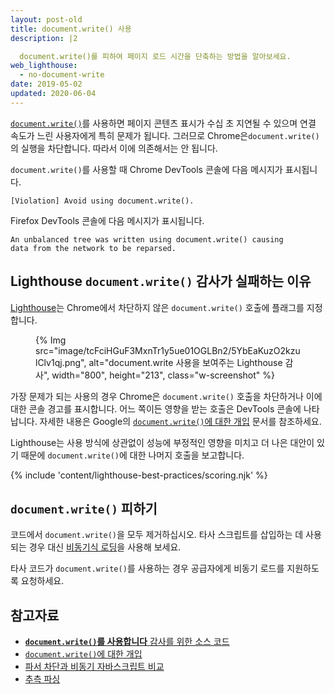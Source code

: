 ```yaml
---
layout: post-old
title: document.write() 사용
description: |2

  document.write()를 피하여 페이지 로드 시간을 단축하는 방법을 알아보세요.
web_lighthouse:
  - no-document-write
date: 2019-05-02
updated: 2020-06-04
---
```


[`document.write()`](https://developer.mozilla.org/docs/Web/API/Document/write)를 사용하면 페이지 콘텐츠 표시가 수십 초 지연될 수 있으며 연결 속도가 느린 사용자에게 특히 문제가 됩니다. 그러므로 Chrome은`document.write()`의 실행을 차단합니다. 따라서 이에 의존해서는 안 됩니다.

`document.write()`를 사용할 때 Chrome DevTools 콘솔에 다음 메시지가 표시됩니다.

```text
[Violation] Avoid using document.write().
```

Firefox DevTools 콘솔에 다음 메시지가 표시됩니다.

```text
An unbalanced tree was written using document.write() causing
data from the network to be reparsed.
```

## Lighthouse `document.write()` 감사가 실패하는 이유

[Lighthouse](https://developers.google.com/web/tools/lighthouse/)는 Chrome에서 차단하지 않은 `document.write()` 호출에 플래그를 지정합니다.

<figure class="w-figure">{% Img src="image/tcFciHGuF3MxnTr1y5ue01OGLBn2/5YbEaKuzO2kzulClv1qj.png", alt="document.write 사용을 보여주는 Lighthouse 감사", width="800", height="213", class="w-screenshot" %}</figure>

가장 문제가 되는 사용의 경우 Chrome은 `document.write()` 호출을 차단하거나 이에 대한 콘솔 경고를 표시합니다. 어느 쪽이든 영향을 받는 호출은 DevTools 콘솔에 나타납니다. 자세한 내용은 Google의 <a href="https://developers.google.com/web/updates/2016/08/removing-document-write" data-md-type="link">`document.write()`에 대한 개입</a> 문서를 참조하세요.

Lighthouse는 사용 방식에 상관없이 성능에 부정적인 영향을 미치고 더 나은 대안이 있기 때문에 `document.write()`에 대한 나머지 호출을 보고합니다.

{% include 'content/lighthouse-best-practices/scoring.njk' %}

## `document.write()` 피하기

코드에서 `document.write()`을 모두 제거하십시오. 타사 스크립트를 삽입하는 데 사용되는 경우 대신 [비동기식 로딩](https://developers.google.com/web/fundamentals/performance/critical-rendering-path/adding-interactivity-with-javascript#parser_blocking_versus_asynchronous_javascript)을 사용해 보세요.

타사 코드가 `document.write()`를 사용하는 경우 공급자에게 비동기 로드를 지원하도록 요청하세요.

## 참고자료

- [**`document.write()`를 사용합니다** 감사를 위한 소스 코드](https://github.com/GoogleChrome/lighthouse/blob/master/lighthouse-core/audits/dobetterweb/no-document-write.js)
- [`document.write()`에 대한 개입](https://developers.google.com/web/updates/2016/08/removing-document-write)
- [파서 차단과 비동기 자바스크립트 비교](https://developers.google.com/web/fundamentals/performance/critical-rendering-path/adding-interactivity-with-javascript#parser_blocking_versus_asynchronous_javascript)
- [추측 파싱](https://developer.mozilla.org/docs/Glossary/speculative_parsing)

